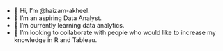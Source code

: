 - 👋 Hi, I’m @haizam-akheel.
- 👀 I’m an aspiring Data Analyst.
- 🌱 I’m currently learning data analytics.
- 💞️ I’m looking to collaborate with people who would like to increase my knowledge in R and Tableau.
